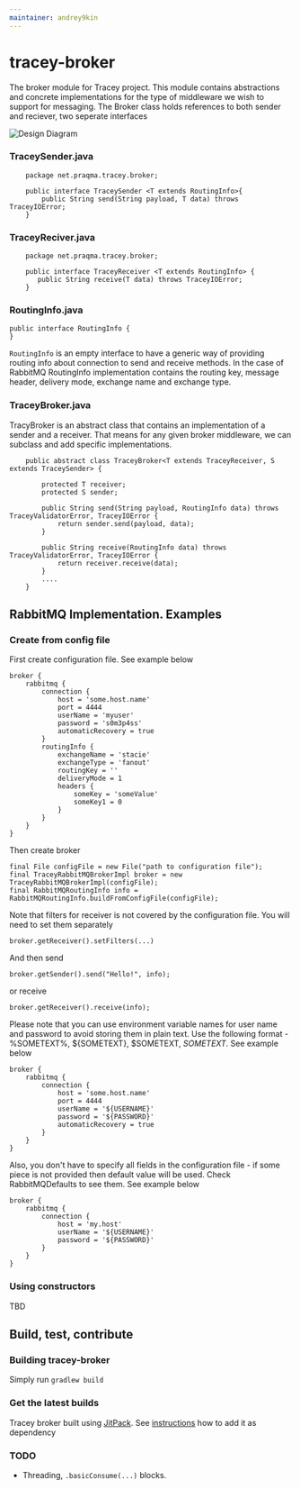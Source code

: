 ```yaml
---
maintainer: andrey9kin
---
```

# tracey-broker

The broker module for Tracey project.
This module contains abstractions and concrete implementations for the type of middleware we wish to support for messaging.
The Broker class holds references to both sender and reciever, two seperate interfaces

![Design Diagram](/docs/images/tracey2.png)

### TraceySender.java

```
	package net.praqma.tracey.broker;
	
	public interface TraceySender <T extends RoutingInfo>{
    	public String send(String payload, T data) throws TraceyIOError;
	}

```

### TraceyReciver.java

```
	package net.praqma.tracey.broker;

	public interface TraceyReceiver <T extends RoutingInfo> {
 	   public String receive(T data) throws TraceyIOError;
	}
```

### RoutingInfo.java

```
public interface RoutingInfo {
}
```

`RoutingInfo` is an empty interface to have a generic way of providing routing info about connection to send and receive methods.
In the case of RabbitMQ RoutingInfo implementation contains the routing key, message header, delivery mode, exchange name and exchange type.


### TraceyBroker.java

TracyBroker is an abstract class that contains an implementation of a sender and a receiver. That means for any given broker middleware, we can subclass and add specific implementations.

```
	public abstract class TraceyBroker<T extends TraceyReceiver, S extends TraceySender> {

		protected T receiver;
		protected S sender;
		
		public String send(String payload, RoutingInfo data) throws TraceyValidatorError, TraceyIOError {
			return sender.send(payload, data);
		}

		public String receive(RoutingInfo data) throws TraceyValidatorError, TraceyIOError {
			return receiver.receive(data);
		}
		....
	}
```

## RabbitMQ Implementation. Examples

### Create from config file

First create configuration file. See example below
```
broker {
    rabbitmq {
    	connection {
        	host = 'some.host.name'
        	port = 4444
        	userName = 'myuser'
        	password = 's0m3p4ss'
        	automaticRecovery = true
        }
        routingInfo {
        	exchangeName = 'stacie'
        	exchangeType = 'fanout'
        	routingKey = ''
        	deliveryMode = 1
        	headers {
        		someKey = 'someValue'
        		someKey1 = 0
        	}
        }
    }
}
```

Then create broker

```
final File configFile = new File("path to configuration file");
final TraceyRabbitMQBrokerImpl broker = new TraceyRabbitMQBrokerImpl(configFile);
final RabbitMQRoutingInfo info = RabbitMQRoutingInfo.buildFromConfigFile(configFile);
```

Note that filters for receiver is not covered by the configuration file.
You will need to set them separately

```
broker.getReceiver().setFilters(...)
```

And then send

```
broker.getSender().send("Hello!", info);
```

or receive

```
broker.getReceiver().receive(info);
```

Please note that you can use environment variable names for user name and password to avoid storing them
in plain text. Use the following format - %SOMETEXT%, ${SOMETEXT}, $SOMETEXT, $SOMETEXT$. See example below

```
broker {
    rabbitmq {
    	connection {
        	host = 'some.host.name'
        	port = 4444
        	userName = '${USERNAME}'
        	password = '${PASSWORD}'
        	automaticRecovery = true
        }
    }
}
```

Also, you don't have to specify all fields in the configuration file - if some piece is not provided then
default value will be used. Check RabbitMQDefaults to see them.
See example below

```
broker {
    rabbitmq {
    	connection {
        	host = 'my.host'
        	userName = '${USERNAME}'
        	password = '${PASSWORD}'
        }
    }
}
```

### Using constructors

TBD

## Build, test, contribute

### Building tracey-broker

Simply run `gradlew build`

### Get the latest builds

Tracey broker built using [JitPack](https://jitpack.io). See [instructions](https://jitpack.io/#Praqma/tracey-broker) how to add it as dependency

### TODO

- Threading, `.basicConsume(...)` blocks.





 

